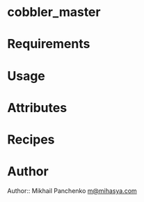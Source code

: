 # cobbler_master

# Requirements

# Usage

# Attributes

# Recipes

# Author

Author:: Mikhail Panchenko <m@mihasya.com>
